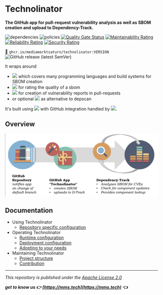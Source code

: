# Technolinator

**The GitHub app for pull-request vulnerability analysis as well as SBOM creation and upload to Dependency-Track.**

![dependencies](https://dtrack.mmst.eu/api/v1/badge/vulns/project/technolinator/main) ![policies](https://dtrack.mmst.eu/api/v1/badge/violations/project/technolinator/main)
[![Quality Gate Status](https://sonarqube.cloud.mmst.eu/api/project_badges/measure?project=technolinator%3Amain&metric=alert_status&token=squ_c20d5a134cfb4e85c6046de00451b6f4d21ee225)](https://sonarqube.cloud.mmst.eu/dashboard?id=technolinator%3Amain) [![Maintainability Rating](https://sonarqube.cloud.mmst.eu/api/project_badges/measure?project=technolinator%3Amain&metric=sqale_rating&token=squ_c20d5a134cfb4e85c6046de00451b6f4d21ee225)](https://sonarqube.cloud.mmst.eu/dashboard?id=technolinator%3Amain) [![Reliability Rating](https://sonarqube.cloud.mmst.eu/api/project_badges/measure?project=technolinator%3Amain&metric=reliability_rating&token=squ_c20d5a134cfb4e85c6046de00451b6f4d21ee225)](https://sonarqube.cloud.mmst.eu/dashboard?id=technolinator%3Amain) [![Security Rating](https://sonarqube.cloud.mmst.eu/api/project_badges/measure?project=technolinator%3Amain&metric=security_rating&token=squ_c20d5a134cfb4e85c6046de00451b6f4d21ee225)](https://sonarqube.cloud.mmst.eu/dashboard?id=technolinator%3Amain)

🚢 `ghcr.io/mediamarktsaturn/technolinator:VERSION` ![GitHub release (latest SemVer)](https://img.shields.io/github/v/release/MediaMarktSaturn/technolinator?label=latest%20version&sort=semver&style=flat-square)

It wraps around
* [![](https://img.shields.io/badge/dynamic/yaml?url=https%3A%2F%2Fraw.githubusercontent.com%2FMediaMarktSaturn%2Ftechnolinator%2Fmain%2F.github%2Fworkflows%2Fci.yml&query=%24.env.CDXGEN_VERSION&style=flat-square&label=cdxgen)](https://github.com/CycloneDX/cdxgen) which covers many programming languages and build systems for SBOM creation
* [![](https://img.shields.io/badge/dynamic/yaml?url=https%3A%2F%2Fraw.githubusercontent.com%2FMediaMarktSaturn%2Ftechnolinator%2Fmain%2F.github%2Fworkflows%2Fci.yml&query=%24.env.SBOMQS_VERSION&style=flat-square&label=sbomqs)](https://github.com/interlynk-io/sbomqs) for rating the quality of a sbom
* [![](https://img.shields.io/badge/dynamic/yaml?url=https%3A%2F%2Fraw.githubusercontent.com%2FMediaMarktSaturn%2Ftechnolinator%2Fmain%2F.github%2Fworkflows%2Fci.yml&query=%24.env.DEPSCAN_VERSION&style=flat-square&label=depscan)](https://github.com/owasp-dep-scan/dep-scan) for creation of vulnerability reports in pull-requests
* or optional [![](https://img.shields.io/badge/dynamic/yaml?url=https%3A%2F%2Fraw.githubusercontent.com%2FMediaMarktSaturn%2Ftechnolinator%2Fmain%2F.github%2Fworkflows%2Fci.yml&query=%24.env.GRYPE_VERSION&style=flat-square&label=grype)](https://github.com/anchore/grype) as alternative to depscan

It's built using [![](https://img.shields.io/badge/dynamic/xml?url=https%3A%2F%2Fraw.githubusercontent.com%2FMediaMarktSaturn%2Ftechnolinator%2Fmain%2Fpom.xml&query=%2F%2F*%5Blocal-name()%20%3D%20'quarkus.platform.version'%5D%2Ftext()&style=flat-square&label=Quarkus)](https://quarkus.io/) with GitHub integration handled by [![](https://img.shields.io/badge/dynamic/xml?url=https%3A%2F%2Fraw.githubusercontent.com%2FMediaMarktSaturn%2Ftechnolinator%2Fmain%2Fpom.xml&query=%2F%2F*%5Blocal-name()%20%3D%20'quarkus-github-app.version'%5D%2Ftext()&style=flat-square&label=Quarkiverse%20GitHub%20App)](https://quarkiverse.github.io/quarkiverse-docs/quarkus-github-app/dev/index.html).

## Overview

![](docs/img/overview.png)

## Documentation

* Using Technolinator
  * [Repository specific configuration](docs/Repository_Config.md)
* Operating Technolinator
  * [Runtime configuration](docs/Runtime_Config.md)
  * [Deployment configuration](docs/Deployment_Config.md)
  * [Adopting to your needs](docs/Adoption.md)
* Maintaining Technolinator
  * [Project structure](docs/Project_Structure.md)
  * [Contribution](docs/Contribution.md)

---

_This repository is published under the [Apache License 2.0](https://www.apache.org/licenses/LICENSE-2.0)_

**_get to know us 👉 [https://mms.tech](https://mms.tech) 👈_**
